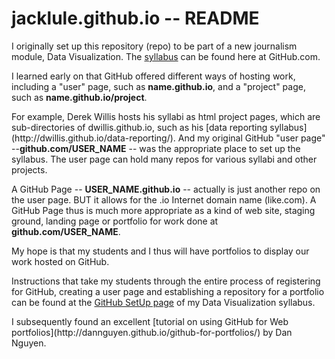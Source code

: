 # jacklule.github.io -- README

<p>I originally set up this repository (repo) to be part of a new journalism module, Data Visualization. The <a href="https://github.com/jacklule/DataViz-Syllabus">syllabus</a> can be found here at GitHub.com.</p>

<p>I learned early on that GitHub offered different ways of hosting work, including a "user" page, such as <b>name.github.io</b>, and a "project" page, such as <b>name.github.io/project</b>.</p> 

<p>For example, Derek Willis hosts his syllabi as html project pages, which are sub-directories of dwillis.github.io, such as his [data reporting syllabus](http://dwillis.github.io/data-reporting/). And my original GitHub "user page" --<b>github.com/USER_NAME</b> -- was the appropriate place to set up the syllabus. The user page can hold many repos for various syllabi and other projects.</p>

<p>A GitHub Page -- <b>USER_NAME.github.io</b> -- actually is just another repo on the user page. BUT it allows for the .io Internet domain name (like.com). A GitHub Page thus is much more appropriate as a kind of web site, staging ground, landing page or portfolio for work done at <b>github.com/USER_NAME</b>.</p>

<p>My hope is that my students and I thus will have portfolios to display our work hosted on GitHub.</p>

<p>Instructions that take my students through the entire process of registering for GitHub, creating a user page and establishing a repository for a portfolio can be found at the <a href="https://github.com/jacklule/DataViz-Syllabus/blob/master/GitHubSetUp.md">GitHub SetUp page</a> of my Data Visualization syllabus.</p>

<p>I subsequently found an excellent [tutorial on using GitHub for Web portfolios](http://dannguyen.github.io/github-for-portfolios/) by Dan Nguyen.




